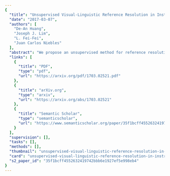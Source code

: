 ```yaml
---
{
  "title": "Unsupervised Visual-Linguistic Reference Resolution in Instructional Videos",
  "date": "2017-03-07",
  "authors": [
    "De-An Huang",
    "Joseph J. Lim",
    "L. Fei-Fei",
    "Juan Carlos Niebles"
  ],
  "abstract": "We propose an unsupervised method for reference resolution in instructional videos, where the goal is to temporally link an entity (e.g., dressing) to the action (e.g., mix yogurt) that produced it. The key challenge is the inevitable visual-linguistic ambiguities arising from the changes in both visual appearance and referring expression of an entity in the video. This challenge is amplified by the fact that we aim to resolve references with no supervision. We address these challenges by learning a joint visual-linguistic model, where linguistic cues can help resolve visual ambiguities and vice versa. We verify our approach by learning our model unsupervisedly using more than two thousand unstructured cooking videos from YouTube, and show that our visual-linguistic model can substantially improve upon state-of-the-art linguistic only model on reference resolution in instructional videos.",
  "links": [
    {
      "title": "PDF",
      "type": "pdf",
      "url": "https://arxiv.org/pdf/1703.02521.pdf"
    },
    {
      "title": "arXiv.org",
      "type": "arxiv",
      "url": "https://arxiv.org/abs/1703.02521"
    },
    {
      "title": "Semantic Scholar",
      "type": "semanticscholar",
      "url": "https://www.semanticscholar.org/paper/35f1bcff4552632419742bbb6e1927ef5e998eb4"
    }
  ],
  "supervision": [],
  "tasks": [],
  "methods": [],
  "thumbnail": "unsupervised-visual-linguistic-reference-resolution-in-instructional-videos-thumb.jpg",
  "card": "unsupervised-visual-linguistic-reference-resolution-in-instructional-videos-card.jpg",
  "s2_paper_id": "35f1bcff4552632419742bbb6e1927ef5e998eb4"
}
---
```


